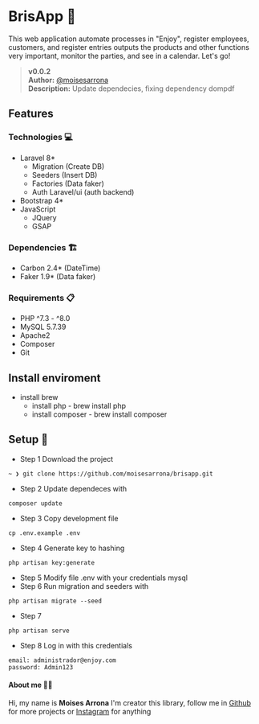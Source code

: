 # BrisApp 💙
This web application automate processes in "Enjoy", register employees, customers, and register entries outputs the products and other functions very important, monitor the parties, and see in a calendar. Let's go!

>__v0.0.2__   
__Author:__ [@moisesarrona](https://github.com/mosesarrona)  
__Description:__ Update dependecies, fixing dependency dompdf

## Features

### Technologies 💻
- Laravel 8*
    - Migration (Create DB)
    - Seeders (Insert DB)
    - Factories (Data faker)
    - Auth Laravel/ui (auth backend)
- Bootstrap 4*
- JavaScript
    - JQuery
    - GSAP

### Dependencies 🏗️
- Carbon 2.4* (DateTime)
- Faker 1.9* (Data faker)

### Requirements 📋
- PHP ^7.3 - ^8.0
- MySQL 5.7.39
- Apache2 
- Composer 
- Git

## Install enviroment 
- install brew
    - install php - brew install php
    - install composer - brew install composer

## Setup 🚀

- Step 1
Download the project
```
~ ❯ git clone https://github.com/moisesarrona/brisapp.git
```
- Step 2
Update dependeces with
```
composer update
```
- Step 3
Copy development file
```
cp .env.example .env
```
- Step 4
Generate key to hashing
```
php artisan key:generate
```
- Step 5
Modify file .env with your credentials mysql
- Step 6
Run migration and seeders with
````
php artisan migrate --seed
````
- Step 7
````
php artisan serve
````
- Step 8
Log in  with this credentials
````
email: administrador@enjoy.com
password: Admin123
````


#### About me 👨‍💻
Hi, my name is **Moises Arrona** I'm creator this library, follow me in [Github](https://github.com/mosesarrona) for more projects or [Instagram](https://www.instagram.com/moisesarrona/) for anything